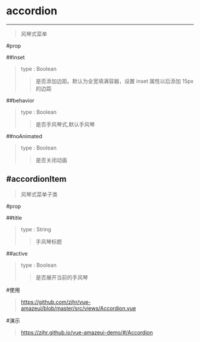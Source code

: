 # accordion
---
>风琴式菜单

#prop

##inset
>type : Boolean
>>是否添加边距。默认为全宽填满容器，设置 inset 属性以后添加 15px 的边距

##behavior
>type : Boolean
>>是否手风琴式,默认手风琴

##noAnimated
>type : Boolean
>>是否关闭动画

#accordionItem
---
>风琴式菜单子类

#prop

##title
>type : String
>>手风琴标题

##active
>type : Boolean
>>是否展开当前的手风琴

#使用
><a>https://github.com/zjhr/vue-amazeui/blob/master/src/views/Accordion.vue</a>

#演示
><a>https://zjhr.github.io/vue-amazeui-demo/#/Accordion</a>
